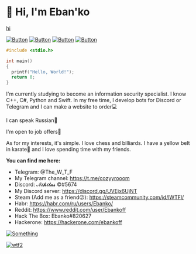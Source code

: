 # 🖖 Hi, I'm Eban'ko

[hi](https://i.ibb.co/9ZZ3df3/image.png)

[![Button](https://badgen.net/badge/BoMbEr/BoMbEr/purple?icon=github&label)](https://github.com/ebankoff/BoMbEr) [![Button](https://badgen.net/badge/proxy_scrapper/proxy_scrapper/purple?icon=github&label)](https://github.com/ebankoff/proxy_scraper) [![Button](https://badgen.net/badge/telegram/telegram/yellow?icon=telegram&label)](https://t.me/cozyyrooom) [![Button](https://badgen.net/badge/discord/discord/yellow?icon=discord&label)](https://discord.gg/UVEjx6UjNT)

```C
#include <stdio.h>

int main()
{
  printf("Hello, World!");
  return 0;
}
```

I'm currently studying to become an information security specialist. 
I know C++, C#, Python and Swift. In my free time, I develop bots for Discord or Telegram and I can make a website to order💻

I can speak Russian🤪

I'm open to job offers💼

As for my interests, it's simple. I love chess and billiards. I have a yellow belt in karate🥋 and I love spending time with my friends.

**You can find me here:**
* Telegram: @The_W_T_F
* My Telegram channel: https://t.me/cozyyrooom
* Discord: 𝓝𝓲𝓱𝓲𝓵𝓾𝓼 ©#5674
* My Discord server: https://discord.gg/UVEjx6UjNT 
* Steam (Add me as a friend😜): https://steamcommunity.com/id/lWTFl/
* Habr: https://habr.com/ru/users/Ebanko/
* Reddit: https://www.reddit.com/user/Ebankoff
* Hack The Box: Ebanko#820627
* Hackerone: https://hackerone.com/ebankoff

[![Something](https://github-readme-stats.vercel.app/api?username=ebankoff&show_icons=true&theme=tokyonight)](https://github.com/ebankoff)

[![wtf2](https://i.ibb.co/ryDytyR/Comp-1-00000.png)](https://qiwi.com/n/HERAMANT)
